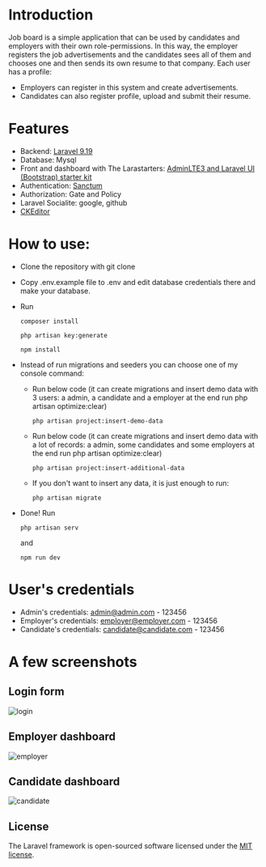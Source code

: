 # Introduction

Job board is a simple application that can be used by candidates and employers with their own role-permissions.
In this way, the employer registers the job advertisements and the candidates sees all of them and chooses one and then sends its own resume to that company.
Each user has a profile:
- Employers can register in this system and create advertisements.
- Candidates can also register profile, upload and submit their resume.

# Features
- Backend: [Laravel 9.19](https://laravel.com/docs/9.x/installation)
- Database: Mysql
- Front and dashboard with The Larastarters: [AdminLTE3 and Laravel UI (Bootstrap) starter kit](https://github.com/LaravelDaily/Larastarters) 
- Authentication: [Sanctum](https://laravel.com/docs/9.x/sanctum)
- Authorization: Gate and Policy
- Laravel Socialite: google, github
- [CKEditor](https://ckeditor.com/docs/index.html)

# How to use:
- Clone the repository with git clone
- Copy .env.example file to .env and edit database credentials there and make your database.
- Run
  ```
  composer install
  ```

  ```
  php artisan key:generate
  ```

  ```
  npm install
  ```

- Instead of run migrations and seeders you can choose one of my console command:
    - Run below code (it can create migrations and insert demo data with 3 users: a admin, a candidate and a employer at the end run php artisan optimize:clear) 
      ``` 
      php artisan project:insert-demo-data
      ```
    - Run  below code (it can create migrations and insert demo data with a lot of records: a admin, some candidates and some employers at the end run php artisan optimize:clear)
      ```
      php artisan project:insert-additional-data
      ``` 
    - If you don't want to insert any data, it is just enough to run:
      ``` 
      php artisan migrate 
      ```
- Done! Run
  ```
  php artisan serv
  ```
   and 
  ```
  npm run dev
  ```
  
# User's credentials
- Admin's credentials: admin@admin.com - 123456
- Employer's credentials: employer@employer.com - 123456
- Candidate's credentials: candidate@candidate.com - 123456


# A few screenshots
## Login form
![login](https://github.com/ZeinabJahanbakhsh/job-board/assets/18625433/556bde3f-8c31-4245-9748-c9e5a37ac0e0)

## Employer dashboard
![employer](https://github.com/ZeinabJahanbakhsh/job-board/assets/18625433/526f8079-f9ac-4ec1-bd5f-d4ff0e7a87b2)

## Candidate dashboard
![candidate](https://github.com/ZeinabJahanbakhsh/job-board/assets/18625433/610dd4b9-11ec-41d1-8dad-e2ece928d591)


## License

The Laravel framework is open-sourced software licensed under the [MIT license](https://opensource.org/licenses/MIT).
